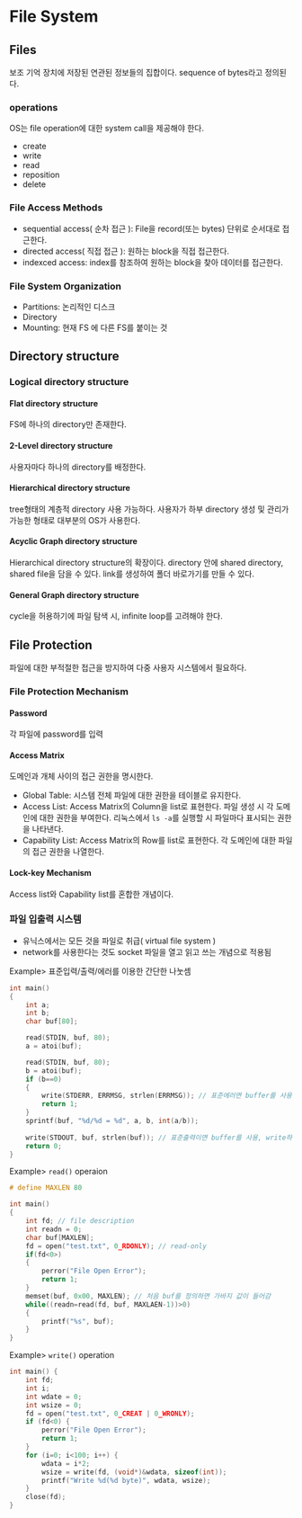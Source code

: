 # File System

## Files
보조 기억 장치에 저장된 연관된 정보들의 집합이다. sequence of bytes라고 정의된다.

### operations
OS는 file operation에 대한 system call을 제공해야 한다.
- create
- write 
- read
- reposition
- delete

### File Access Methods
- sequential access( 순차 접근 ): File을 record(또는 bytes) 단위로 순서대로 접근한다.
- directed access( 직접 접근 ):  원하는 block을 직접 접근한다.
- indexced access: index를 참조하여 원하는 block을 찾아 데이터를 접근한다.

### File System Organization
- Partitions: 논리적인 디스크
- Directory
- Mounting: 현재 FS 에 다른 FS를 붙이는 것

## Directory structure
### Logical directory structure

#### Flat directory structure
FS에 하나의 directory만 존재한다.

#### 2-Level directory structure
사용자마다 하나의 directory를 배정한다.

#### Hierarchical directory structure
tree형태의 계층적 directory 사용 가능하다.
사용자가 하부 directory 생성 및 관리가 가능한 형태로 대부분의 OS가 사용한다.

#### Acyclic Graph directory structure
Hierarchical directory structure의 확장이다. directory 안에 shared directory, shared file을 담을 수 있다.
link를 생성하여 폴더 바로가기를 만들 수 있다.

#### General Graph directory structure
cycle을 허용하기에 파일 탐색 시, infinite loop를 고려해야 한다.

## File Protection
파일에 대한 부적절한 접근을 방지하여 다중 사용자 시스템에서 필요하다.

### File Protection Mechanism
#### Password
각 파일에 password를 입력

#### Access Matrix
도메인과 개체 사이의 접근 권한을 명시한다.

- Global Table: 시스템 전체 파일에 대한 권한을 테이블로 유지한다.
- Access List: Access Matrix의 Column을 list로 표현한다. 파일 생성 시 각 도메인에 대한 권한을 부여한다. 리눅스에서 `ls -a`를 실행할 시 파일마다 표시되는 권한을 나타낸다.
- Capability List: Access Matrix의  Row를 list로 표현한다. 각 도메인에 대한 파일의 접근 권한을 나열한다.

#### Lock-key Mechanism
Access list와 Capability list를 혼합한 개념이다.

### 파일 입출력 시스템
- 유닉스에서는 모든 것을 파일로 취급( virtual file system )
- network를 사용한다는 것도 socket 파일을 열고 읽고 쓰는 개념으로 적용됨

Example> 표준입력/출력/에러를 이용한 간단한 나눗셈
```c
int main()
{
    int a;
    int b;
    char buf[80];

    read(STDIN, buf, 80);
    a = atoi(buf);

    read(STDIN, buf, 80);
    b = atoi(buf);
    if (b==0) 
    {
        write(STDERR, ERRMSG, strlen(ERRMSG)); // 표준에러면 buffer를 사용하지 않고 바로 출력
        return 1;
    }
    sprintf(buf, "%d/%d = %d", a, b, int(a/b));
    
    write(STDOUT, buf, strlen(buf)); // 표준출력이면 buffer를 사용, write하여 출력
    return 0;
}
```

Example> `read()` operaion
```c
# define MAXLEN 80

int main()
{
    int fd; // file description
    int readn = 0;
    char buf[MAXLEN];
    fd = open("test.txt", 0_RDONLY); // read-only
    if(fd<0>)
    {
        perror("File Open Error");
        return 1;
    }
    memset(buf, 0x00, MAXLEN); // 처음 buf를 정의하면 가바지 값이 들어감
    while((readn=read(fd, buf, MAXLAEN-1))>0)
    {
        printf("%s", buf);
    }
}
```

Example> `write()` operation
```c
int main() {
    int fd;
    int i;
    int wdate = 0;
    int wsize = 0;
    fd = open("test.txt", 0_CREAT | 0_WRONLY);
    if (fd<0) {
        perror("File Open Error");
        return 1;
    }
    for (i=0; i<100; i++) {
        wdata = i*2;
        wsize = write(fd, (void*)&wdata, sizeof(int));
        printf("Write %d(%d byte)", wdata, wsize);
    }
    close(fd);
}   
```